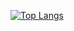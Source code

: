 [![Top Langs](https://github-readme-stats.vercel.app/api/top-langs/?username=talgatulyzh)](https://github.com/anuraghazra/github-readme-stats)
